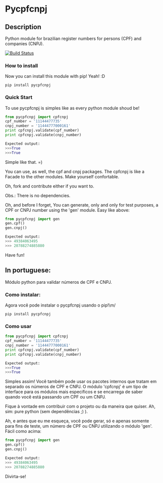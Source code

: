 Pycpfcnpj
=======

Description
-----------
Python module for brazilian register numbers for persons (CPF) and companies (CNPJ).

[![Build Status](https://travis-ci.org/matheuscas/pycpfcnpj.png?branch=master)](https://travis-ci.org/matheuscas/pycpfcnpj)

### How to install
Now you can install this module with pip! Yeah! :D

```
pip install pycpfcnpj
```

### Quick Start
To use pycpfcnpj is simples like as every python module shoud be!

```python
from pycpfcnpj import cpfcnpj
cpf_number = '11144477735'
cnpj_number = '11444777000161'
print cpfcnpj.validate(cpf_number)
print cpfcnpj.validate(cnpj_number)

Expected output:
>>>True
>>>True
```
Simple like that. =)

You can use, as well, the cpf and cnpj packages. The cpfcnpj is like a Facade to the other modules. Make yourself confortable.

Oh, fork and contribute either if you want to.

Obs.: There is no dependencies. 

Oh, and before I forget, You can generate, only and only for test purposes, a CPF or CNPJ number using the 'gen' module. Easy like above:

```python
from pycpfcnpj import gen
gen.cpf()
gen.cnpj()

Expected output:
>>> 49384063495
>>> 20788274885880
```
Have fun!

In portuguese:
--------------

Módulo python para validar números de CPF e CNPJ.

### Como instalar:
Agora você pode instalar o pycpfcnpj usando o pip!\m/

```
pip install pycpfcnpj
```

### Como usar
```python
from pycpfcnpj import cpfcnpj
cpf_number = '11144477735'
cnpj_number = '11444777000161'
print cpfcnpj.validate(cpf_number)
print cpfcnpj.validate(cnpj_number)

Expected output:
>>>True
>>>True
```

Simples assim! Você também pode usar os pacotes internos que tratam em separado os números de CPF e CNPJ. O módulo 'cpfcnpj' é um tipo de interface para os módulos mais especificos e se encarrega de saber quando você está passando um CPF ou um CNPJ. 

Fique à vontade em contribuir com o projeto ou da maneira que quiser. Ah, sim: pure python (sem dependências ;) ).

Ah, e antes que eu me esqueça, você pode gerar, só e apenas somente para fins de teste, um número de CPF ou CNPJ utilizando o módulo 'gen'. Fácil como acima:

```python
from pycpfcnpj import gen
gen.cpf()
gen.cnpj()

Expected output:
>>> 49384063495
>>> 20788274885880
```

Divirta-se!

